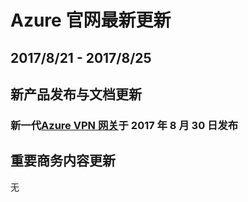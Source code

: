 <properties
	pageTitle="Azure 官网本周更新 | Azure"
    description="Azure 官网本周更新"
    services=""
    documentationCenter=""
    authors=""
    manager=""
    editor=""
    tags=""/>

<tags ms.service="weekly-updates" ms.date="" wacn.date="" wacn.lang="cn"/>

# Azure 官网最新更新

## 2017/8/21 - 2017/8/25

## 新产品发布与文档更新 

<h3>新一代<a id="weekly-updates-8-30_vpn-gateway" href="/pricing/details/vpn-gateway/">Azure VPN 网关</a>于 2017 年 8 月 30 日发布 </h3>

## 重要商务内容更新
无 



